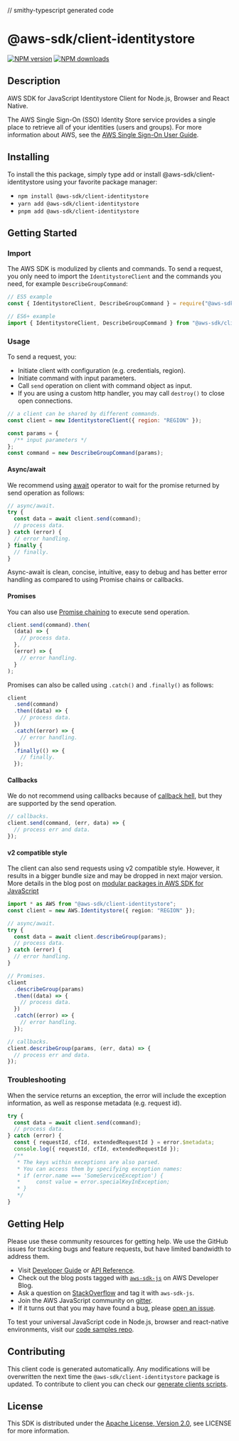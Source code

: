 // smithy-typescript generated code

# @aws-sdk/client-identitystore

[![NPM version](https://img.shields.io/npm/v/@aws-sdk/client-identitystore/latest.svg)](https://www.npmjs.com/package/@aws-sdk/client-identitystore)
[![NPM downloads](https://img.shields.io/npm/dm/@aws-sdk/client-identitystore.svg)](https://www.npmjs.com/package/@aws-sdk/client-identitystore)

## Description

AWS SDK for JavaScript Identitystore Client for Node.js, Browser and React Native.

<p>The AWS Single Sign-On (SSO) Identity Store service provides a single place to retrieve all of your
identities (users and groups). For more information about AWS, see the <a href="https://docs.aws.amazon.com/singlesignon/latest/userguide/what-is.html">AWS Single Sign-On User
Guide</a>.</p>

## Installing

To install the this package, simply type add or install @aws-sdk/client-identitystore
using your favorite package manager:

- `npm install @aws-sdk/client-identitystore`
- `yarn add @aws-sdk/client-identitystore`
- `pnpm add @aws-sdk/client-identitystore`

## Getting Started

### Import

The AWS SDK is modulized by clients and commands.
To send a request, you only need to import the `IdentitystoreClient` and
the commands you need, for example `DescribeGroupCommand`:

```js
// ES5 example
const { IdentitystoreClient, DescribeGroupCommand } = require("@aws-sdk/client-identitystore");
```

```ts
// ES6+ example
import { IdentitystoreClient, DescribeGroupCommand } from "@aws-sdk/client-identitystore";
```

### Usage

To send a request, you:

- Initiate client with configuration (e.g. credentials, region).
- Initiate command with input parameters.
- Call `send` operation on client with command object as input.
- If you are using a custom http handler, you may call `destroy()` to close open connections.

```js
// a client can be shared by different commands.
const client = new IdentitystoreClient({ region: "REGION" });

const params = {
  /** input parameters */
};
const command = new DescribeGroupCommand(params);
```

#### Async/await

We recommend using [await](https://developer.mozilla.org/en-US/docs/Web/JavaScript/Reference/Operators/await)
operator to wait for the promise returned by send operation as follows:

```js
// async/await.
try {
  const data = await client.send(command);
  // process data.
} catch (error) {
  // error handling.
} finally {
  // finally.
}
```

Async-await is clean, concise, intuitive, easy to debug and has better error handling
as compared to using Promise chains or callbacks.

#### Promises

You can also use [Promise chaining](https://developer.mozilla.org/en-US/docs/Web/JavaScript/Guide/Using_promises#chaining)
to execute send operation.

```js
client.send(command).then(
  (data) => {
    // process data.
  },
  (error) => {
    // error handling.
  }
);
```

Promises can also be called using `.catch()` and `.finally()` as follows:

```js
client
  .send(command)
  .then((data) => {
    // process data.
  })
  .catch((error) => {
    // error handling.
  })
  .finally(() => {
    // finally.
  });
```

#### Callbacks

We do not recommend using callbacks because of [callback hell](http://callbackhell.com/),
but they are supported by the send operation.

```js
// callbacks.
client.send(command, (err, data) => {
  // process err and data.
});
```

#### v2 compatible style

The client can also send requests using v2 compatible style.
However, it results in a bigger bundle size and may be dropped in next major version. More details in the blog post
on [modular packages in AWS SDK for JavaScript](https://aws.amazon.com/blogs/developer/modular-packages-in-aws-sdk-for-javascript/)

```ts
import * as AWS from "@aws-sdk/client-identitystore";
const client = new AWS.Identitystore({ region: "REGION" });

// async/await.
try {
  const data = await client.describeGroup(params);
  // process data.
} catch (error) {
  // error handling.
}

// Promises.
client
  .describeGroup(params)
  .then((data) => {
    // process data.
  })
  .catch((error) => {
    // error handling.
  });

// callbacks.
client.describeGroup(params, (err, data) => {
  // process err and data.
});
```

### Troubleshooting

When the service returns an exception, the error will include the exception information,
as well as response metadata (e.g. request id).

```js
try {
  const data = await client.send(command);
  // process data.
} catch (error) {
  const { requestId, cfId, extendedRequestId } = error.$metadata;
  console.log({ requestId, cfId, extendedRequestId });
  /**
   * The keys within exceptions are also parsed.
   * You can access them by specifying exception names:
   * if (error.name === 'SomeServiceException') {
   *     const value = error.specialKeyInException;
   * }
   */
}
```

## Getting Help

Please use these community resources for getting help.
We use the GitHub issues for tracking bugs and feature requests, but have limited bandwidth to address them.

- Visit [Developer Guide](https://docs.aws.amazon.com/sdk-for-javascript/v3/developer-guide/welcome.html)
  or [API Reference](https://docs.aws.amazon.com/AWSJavaScriptSDK/v3/latest/index.html).
- Check out the blog posts tagged with [`aws-sdk-js`](https://aws.amazon.com/blogs/developer/tag/aws-sdk-js/)
  on AWS Developer Blog.
- Ask a question on [StackOverflow](https://stackoverflow.com/questions/tagged/aws-sdk-js) and tag it with `aws-sdk-js`.
- Join the AWS JavaScript community on [gitter](https://gitter.im/aws/aws-sdk-js-v3).
- If it turns out that you may have found a bug, please [open an issue](https://github.com/aws/aws-sdk-js-v3/issues/new/choose).

To test your universal JavaScript code in Node.js, browser and react-native environments,
visit our [code samples repo](https://github.com/aws-samples/aws-sdk-js-tests).

## Contributing

This client code is generated automatically. Any modifications will be overwritten the next time the `@aws-sdk/client-identitystore` package is updated.
To contribute to client you can check our [generate clients scripts](https://github.com/aws/aws-sdk-js-v3/tree/main/scripts/generate-clients).

## License

This SDK is distributed under the
[Apache License, Version 2.0](http://www.apache.org/licenses/LICENSE-2.0),
see LICENSE for more information.
